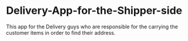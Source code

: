 # Delivery-App-for-the-Shipper-side
This app for the Delivery guys who are responsible for the carrying the customer items in order to find their address.
